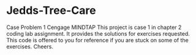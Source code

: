 # Jedds-Tree-Care
Case Problem 1
Cengage MINDTAP
This project is case 1 in chapter 2 coding lab assignment. It provides the solutions for exercises requested.
This code is offered to you for reference if you are stuck on some of the exercises. Cheers.

